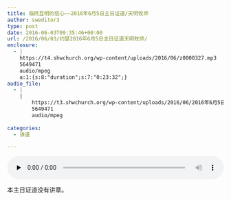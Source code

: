 ```yaml
---
title: 临终显明的信心——2016年6月5日主日证道/天明牧师
author: sweditor3
type: post
date: 2016-06-03T09:35:46+00:00
url: /2016/06/03/约瑟2016年6月5日主日证道天明牧师/
enclosure:
  - |
    https://t4.shwchurch.org/wp-content/uploads/2016/06/z0000327.mp3
    5649471
    audio/mpeg
    a:1:{s:8:"duration";s:7:"0:23:32";}
audio_file:
  - |
    |
        https://t3.shwchurch.org/wp-content/uploads/2016/06/2016年6月5日讲道录音.mp3
        5649471
        audio/mpeg
        
categories:
  - 讲道

---
```

<audio class="wp-audio-shortcode" id="audio-13959-579" preload="none" style="width: 100%;" controls="controls"><source type="audio/mpeg" src="http://t5.shwchurch.org/wp-content/uploads/2016/06/z0000327.mp3?_=579" /><http://t5.shwchurch.org/wp-content/uploads/2016/06/z0000327.mp3></audio> 

本主日证道没有讲章。